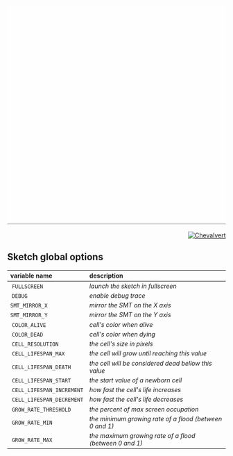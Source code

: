 <p align="center">
  <img src="preview.gif?raw=true">
</p>
<p align="right">
  <a href="http://chevalvert.fr/">
    <img src="https://avatars0.githubusercontent.com/u/7009492?v=3&s=75&raw=true" alt="Chevalvert">
  </a>
</p>

## Sketch global options

| variable name             | description |
| :------------------------ | :---------- |
| `FULLSCREEN`              | _launch the sketch in fullscreen_
| `DEBUG`                   | _enable debug trace_
| `SMT_MIRROR_X`            | _mirror the SMT on the X axis_
| `SMT_MIRROR_Y`            | _mirror the SMT on the Y axis_
| `COLOR_ALIVE`             | _cell's color when alive_
| `COLOR_DEAD `             | _cell's color when dying_
| `CELL_RESOLUTION`         | _the cell's size in pixels_
| `CELL_LIFESPAN_MAX`       | _the cell will grow until reaching this value_
| `CELL_LIFESPAN_DEATH`     | _the cell will be considered dead bellow this value_
| `CELL_LIFESPAN_START`     | _the start value of a newborn cell_
| `CELL_LIFESPAN_INCREMENT` | _how fast the cell's life increases_
| `CELL_LIFESPAN_DECREMENT` | _how fast the cell's life decreases_
| `GROW_RATE_THRESHOLD`     | _the percent of max screen occupation_
| `GROW_RATE_MIN`           | _the minimum growing rate of a flood (between 0 and 1)_
| `GROW_RATE_MAX`           | _the maximum growing rate of a flood (between 0 and 1)_